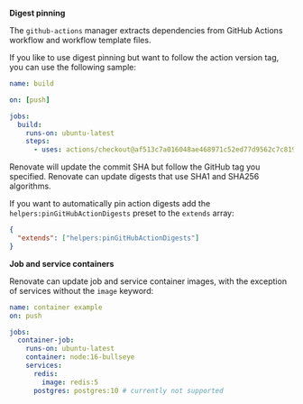 **Digest pinning**

The `github-actions` manager extracts dependencies from GitHub Actions workflow and workflow template files.

If you like to use digest pinning but want to follow the action version tag, you can use the following sample:

```yaml
name: build

on: [push]

jobs:
  build:
    runs-on: ubuntu-latest
    steps:
      - uses: actions/checkout@af513c7a016048ae468971c52ed77d9562c7c819 # renovate: tag=v1.0.0
```

Renovate will update the commit SHA but follow the GitHub tag you specified.
Renovate can update digests that use SHA1 and SHA256 algorithms.

If you want to automatically pin action digests add the `helpers:pinGitHubActionDigests` preset to the `extends` array:

```json
{
  "extends": ["helpers:pinGitHubActionDigests"]
}
```

**Job and service containers**

Renovate can update job and service container images, with the exception of services without the `image` keyword:

```yaml
name: container example
on: push

jobs:
  container-job:
    runs-on: ubuntu-latest
    container: node:16-bullseye
    services:
      redis:
        image: redis:5
      postgres: postgres:10 # currently not supported
```
